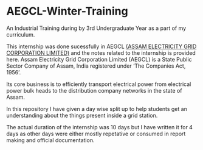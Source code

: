 # AEGCL-Winter-Training
An Industrial Training during by 3rd Undergraduate Year as a part of my curriculum.

This internship was done sucessfully in AEGCL [(ASSAM ELECTRICITY GRID CORPORATION LIMITED)](https://www.aegcl.co.in/) and the notes related to the internship is provided here.
Assam Electricity Grid Corporation Limited (AEGCL) is a State Public Sector Company of Assam, India registered under ‘The Companies Act, 1956’.

Its core business is to efficiently transport electrical power from electrical power bulk heads to the distribution company networks in the state of Assam.

In this repository I have given a day wise split up to help students get an understanding about the things present inside a grid station.

The actual duration of the internship was 10 days but I have written it for 4 days as other days were either mostly repetative or consumed in report making and official documentation.
